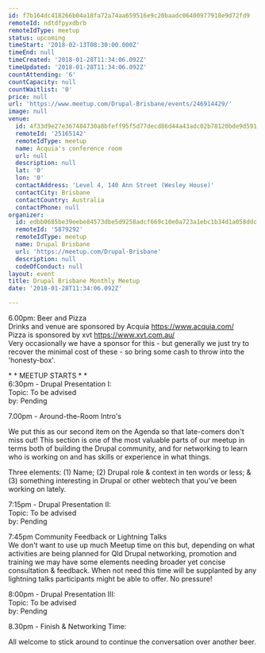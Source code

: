 ```yaml
---
id: f7b164dc418266b04a18fa72a74aa659516e9c20baadc06400977918e9d72fd9
remoteId: ndtdfpyxdbrb
remoteIdType: meetup
status: upcoming
timeStart: '2018-02-13T08:30:00.000Z'
timeEnd: null
timeCreated: '2018-01-28T11:34:06.092Z'
timeUpdated: '2018-01-28T11:34:06.092Z'
countAttending: '6'
countCapacity: null
countWaitlist: '0'
price: null
url: 'https://www.meetup.com/Drupal-Brisbane/events/246914429/'
image: null
venue:
  id: 4f33d9e27e367484730a8bfeff95f5d77decd86d44a43adc02b78120bde9d591
  remoteId: '25165142'
  remoteIdType: meetup
  name: Acquia's conference room
  url: null
  description: null
  lat: '0'
  lon: '0'
  contactAddress: 'Level 4, 140 Ann Street (Wesley House)'
  contactCity: Brisbane
  contactCountry: Australia
  contactPhone: null
organizer:
  id: edbb0685be39eebe84573dbe5d9258adcf669c10e0a723a1ebc1b34d1a058ddc
  remoteId: '5879292'
  remoteIdType: meetup
  name: Drupal Brisbane
  url: 'https://meetup.com/Drupal-Brisbane'
  description: null
  codeOfConduct: null
layout: event
title: Drupal Brisbane Monthly Meetup
date: '2018-01-28T11:34:06.092Z'

---
```

<p>6.00pm: Beer and Pizza<br/>Drinks and venue are sponsored by Acquia <a href="https://www.acquia.com/" class="linkified">https://www.acquia.com/</a><br/>Pizza is sponsored by xvt <a href="https://www.xvt.com.au/" class="linkified">https://www.xvt.com.au/</a><br/>Very occasionally we have a sponsor for this - but generally we just try to recover the minimal cost of these - so bring some cash to throw into the 'honesty-box'.</p> <p>* * MEETUP STARTS * *<br/>6:30pm - Drupal Presentation I:<br/>Topic: To be advised<br/>by: Pending</p> <p>7.00pm - Around-the-Room Intro's</p> <p>We put this as our second item on the Agenda so that late-comers don't miss out! This section is one of the most valuable parts of our meetup in terms both of building the Drupal community, and for networking to learn who is working on and has skills or experience in what things.</p> <p>Three elements: (1) Name; (2) Drupal role &amp; context in ten words or less; &amp; (3) something interesting in Drupal or other webtech that you've been working on lately.</p> <p>7:15pm - Drupal Presentation II:<br/>Topic: To be advised<br/>by: Pending</p> <p>7:45pm Community Feedback or Lightning Talks<br/>We don't want to use up much Meetup time on this but, depending on what activities are being planned for Qld Drupal networking, promotion and training we may have some elements needing broader yet concise consultation &amp; feedback. When not need this time will be supplanted by any lightning talks participants might be able to offer. No pressure!</p> <p>8:00pm - Drupal Presentation III:<br/>Topic: To be advised<br/>by: Pending</p> <p>8.30pm - Finish &amp; Networking Time:</p> <p>All welcome to stick around to continue the conversation over another beer.</p>
